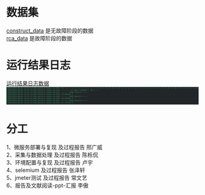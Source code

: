 # 数据集
[construct_data](https://github.com/Pluviophile-xing/Softwaretest-finalwork/tree/master/construct_data) 是无故障阶段的数据  
[rca_data](https://github.com/Pluviophile-xing/Softwaretest-finalwork/tree/master/rca_data) 是故障阶段的数据  
# 运行结果日志
[运行结果日志数据](https://github.com/Pluviophile-xing/Softwaretest-finalwork/blob/master/log/2025-06-07_nezha.log)  
![image](https://github.com/Pluviophile-xing/Softwaretest-finalwork/blob/master/result.png)   
# 分工
1、微服务部署与复现 及过程报告	 邢广威	  
2、采集与数据处理 及过程报告	 陈栎侃    
3、环境配置与复现 及过程报告	 卢宇  
4、selemium	及过程报告	       张泽轩    
5、jmeter测试 及过程报告			 常文艺    
6、报告及文献阅读-ppt-汇报	   李傲    
